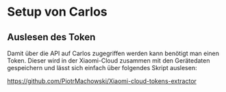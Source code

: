 # Setup von Carlos

## Auslesen des Token
Damit über die API auf Carlos zugegriffen werden kann benötigt man einen Token. Dieser wird in der Xiaomi-Cloud zusammen mit den Gerätedaten gespeichern und lässt sich einfach über folgendes Skript auslesen:

https://github.com/PiotrMachowski/Xiaomi-cloud-tokens-extractor